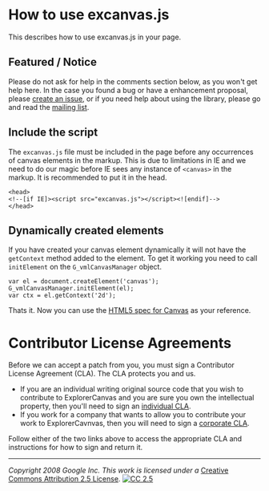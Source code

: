 # How to use excanvas.js

This describes how to use excanvas.js in your page.

## Featured / Notice

Please do not ask for help in the comments section below, as you won't get help here. In the case you found a bug or have a enhancement proposal, please  [create an issue](http://code.google.com/p/explorercanvas/issues/list), or if you need help about using the library, please go and read the [mailing list](http://groups.google.com/group/google-excanvas).

## Include the script

The `excanvas.js` file must be included in the page before any occurrences of canvas elements in the markup. This is due to limitations in IE and we need to do our magic before IE sees any instance of `<canvas>` in the markup. It is recommended to put it in the head.

	<head>
	<!--[if IE]><script src="excanvas.js"></script><![endif]-->
	</head>


## Dynamically created elements

If you have created your canvas element dynamically it will not have the `getContext` method added to the element. To get it working you need to call `initElement` on the `G_vmlCanvasManager` object.

	var el = document.createElement('canvas');
	G_vmlCanvasManager.initElement(el);
	var ctx = el.getContext('2d');

Thats it. Now you can use the [HTML5 spec for Canvas](http://www.whatwg.org/specs/web-apps/current-work/multipage/the-canvas-element.html) as your reference.


# Contributor License Agreements

Before we can accept a patch from you, you must sign a Contributor License
Agreement (CLA). The CLA protects you and us.

* If you are an individual writing original source code that you wish to contribute to ExplorerCanvas and you are sure you own the intellectual property, then you'll need to sign an [individual CLA](http://code.google.com/legal/individual-cla-v1.0.html).
* If you work for a company that wants to allow you to contribute your work to ExplorerCavnvas, then you will need to sign a [corporate CLA](http://code.google.com/legal/corporate-cla-v1.0.html).

Follow either of the two links above to access the appropriate CLA and instructions for how to sign and return it.

----
_Copyright 2008 Google Inc._
_This work is licensed under a_
[Creative Commons Attribution 2.5 License](http://soc.googlecode.com/svn/wiki/html/licenses/cc-by-attribution-2_5.html).
[![CC 2.5](http://soc.googlecode.com/svn/wiki/html/licenses/cc-by-2_5-88x31.png)](http://creativecommons.org/licenses/by/2.5/)